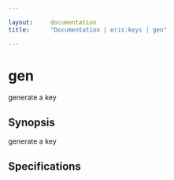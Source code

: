 ```yaml
---

layout:     documentation
title:      "Documentation | eris:keys | gen"

---
```


# gen

generate a key

## Synopsis

generate a key


## Specifications


